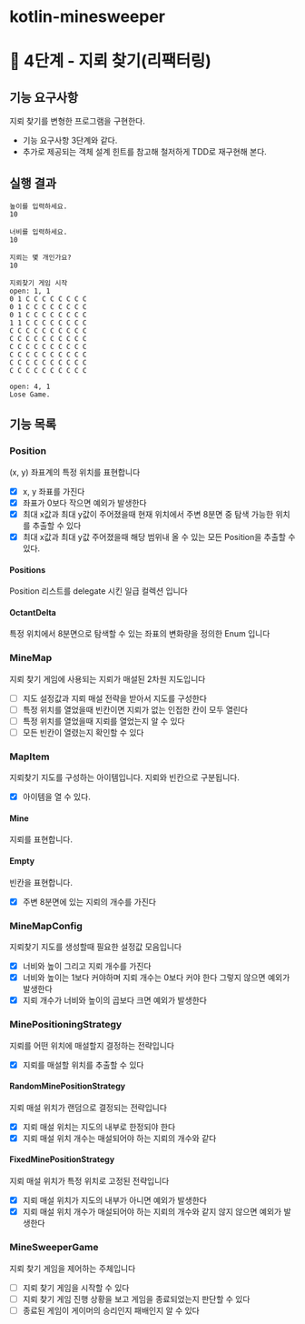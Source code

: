 # kotlin-minesweeper

# 🚀 4단계 - 지뢰 찾기(리팩터링)
## 기능 요구사항
지뢰 찾기를 변형한 프로그램을 구현한다.

- 기능 요구사항 3단계와 같다.
- 추가로 제공되는 객체 설계 힌트를 참고해 철저하게 TDD로 재구현해 본다.

## 실행 결과
```
높이를 입력하세요.
10

너비를 입력하세요.
10

지뢰는 몇 개인가요?
10

지뢰찾기 게임 시작
open: 1, 1
0 1 C C C C C C C C
0 1 C C C C C C C C
0 1 C C C C C C C C
1 1 C C C C C C C C
C C C C C C C C C C
C C C C C C C C C C
C C C C C C C C C C
C C C C C C C C C C
C C C C C C C C C C
C C C C C C C C C C

open: 4, 1
Lose Game.
```

## 기능 목록
### Position
(x, y) 좌표계의 특정 위치를 표현합니다
- [x] x, y 좌표를 가진다
- [x] 좌표가 0보다 작으면 예외가 발생한다
- [x] 최대 x값과 최대 y값이 주어졌을때 현재 위치에서 주변 8분면 중 탐색 가능한 위치를 추출할 수 있다
- [x] 최대 x값과 최대 y값 주어졌을때 해당 범위내 올 수 있는 모든 Position을 추출할 수 있다.

#### Positions
Position 리스트를 delegate 시킨 일급 컬렉션 입니다

#### OctantDelta
특정 위치에서 8분면으로 탐색할 수 있는 좌표의 변화량을 정의한 Enum 입니다

### MineMap
지뢰 찾기 게임에 사용되는 지뢰가 매설된 2차원 지도입니다
- [ ] 지도 설정값과 지뢰 매설 전략을 받아서 지도를 구성한다
- [ ] 특정 위치를 열었을때 빈칸이면 지뢰가 없는 인접한 칸이 모두 열린다
- [ ] 특정 위치를 열었을때 지뢰를 열었는지 알 수 있다
- [ ] 모든 빈칸이 열렸는지 확인할 수 있다

### MapItem
지뢰찾기 지도를 구성하는 아이템입니다. 지뢰와 빈칸으로 구분됩니다.
- [x] 아이템을 열 수 있다.
#### Mine
지뢰를 표현합니다.
#### Empty
빈칸을 표현합니다.
- [x] 주변 8분면에 있는 지뢰의 개수를 가진다

### MineMapConfig
지뢰찾기 지도를 생성할때 필요한 설정값 모음입니다
- [x] 너비와 높이 그리고 지뢰 개수를 가진다
- [x] 너비와 높이는 1보다 커야하며 지뢰 개수는 0보다 커야 한다 그렇지 않으면 예외가 발생한다
- [x] 지뢰 개수가 너비와 높이의 곱보다 크면 예외가 발생한다

### MinePositioningStrategy
지뢰를 어떤 위치에 매설할지 결정하는 전략입니다
- [x] 지뢰를 매설할 위치를 추출할 수 있다

#### RandomMinePositionStrategy
지뢰 매설 위치가 랜덤으로 결정되는 전략입니다
- [x] 지뢰 매설 위치는 지도의 내부로 한정되야 한다
- [x] 지뢰 매설 위치 개수는 매설되어야 하는 지뢰의 개수와 같다
#### FixedMinePositionStrategy
지뢰 매설 위치가 특정 위치로 고정된 전략입니다
- [x] 지뢰 매설 위치가 지도의 내부가 아니면 예외가 발생한다
- [x] 지뢰 매설 위치 개수가 매설되어야 하는 지뢰의 개수와 같지 않지 않으면 예외가 발생한다

### MineSweeperGame
지뢰 찾기 게임을 제어하는 주체입니다
- [ ] 지뢰 찾기 게임을 시작할 수 있다
- [ ] 지뢰 찾기 게임 진행 상황을 보고 게임을 종료되었는지 판단할 수 있다
- [ ] 종료된 게임이 게이머의 승리인지 패배인지 알 수 있다
